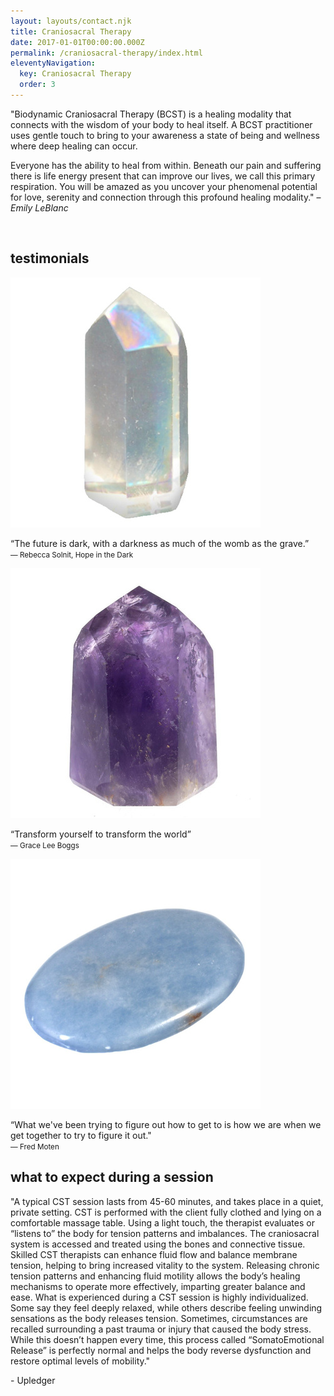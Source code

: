 ```yaml
---
layout: layouts/contact.njk
title: Craniosacral Therapy
date: 2017-01-01T00:00:00.000Z
permalink: /craniosacral-therapy/index.html
eleventyNavigation:
  key: Craniosacral Therapy
  order: 3
---
```

"Biodynamic Craniosacral Therapy (BCST) is a healing modality that connects with the wisdom of your body to heal itself. A BCST practitioner uses gentle touch to bring to your awareness a state of being and wellness where deep healing can occur. 

Everyone has the ability to heal from within. Beneath our pain and suffering there is life energy present that can improve our lives, we call this primary respiration. You will be amazed as you uncover your phenomenal potential for love, serenity and connection through this profound healing modality." – *Emily LeBlanc*

<br>

## testimonials

<section class="testimonial">
<div>
  <img class="circle" src="/static/img/aura-quartz.png">
<p>“The future is dark, with a darkness as much of the womb as the grave.” <br> <small>― Rebecca Solnit, Hope in the Dark</small></p>
</div>

<div>
  <img class="circle" src="/static/img/amethyst.jpg">
<p>“Transform yourself to transform the world”<br><small>
― Grace Lee Boggs</small></p>
</div>

<div>
  <img class="circle" src="/static/img/angelite.jpg">
<p>“What we've been trying to figure out how to get to is how we are when we get together to try to figure it out." <br>
<small>― Fred Moten</small></p>
</div>
</section>

## what to expect during a session

"A typical CST session lasts from 45-60 minutes, and takes place in a quiet, private setting. CST is performed with the client fully clothed and lying on a comfortable massage table. Using a light touch, the therapist evaluates or “listens to” the body for tension patterns and imbalances. The craniosacral system is accessed and treated using the bones and connective tissue. Skilled CST therapists can enhance fluid flow and balance membrane tension, helping to bring increased vitality to the system. Releasing chronic tension patterns and enhancing fluid motility allows the body’s healing mechanisms to operate more effectively, imparting greater balance and ease. What is experienced during a CST session is highly individualized. Some say they feel deeply relaxed, while others describe feeling unwinding sensations as the body releases tension. Sometimes, circumstances are recalled surrounding a past trauma or injury that caused the body stress. While this doesn’t happen every time, this process called “SomatoEmotional Release” is perfectly normal and helps the body reverse dysfunction and restore optimal levels of mobility."

\- Upledger